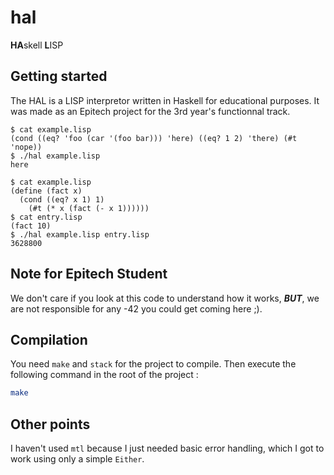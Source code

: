 # hal

**HA**skell **L**ISP

## Getting started

The HAL is a LISP interpretor written in Haskell for educational
purposes. It was made as an Epitech project for the 3rd year's
functionnal track.

```
$ cat example.lisp
(cond ((eq? 'foo (car '(foo bar))) 'here) ((eq? 1 2) 'there) (#t 'nope))
$ ./hal example.lisp
here
```

```
$ cat example.lisp
(define (fact x)
  (cond ((eq? x 1) 1)
    (#t (* x (fact (- x 1))))))
$ cat entry.lisp
(fact 10)
$ ./hal example.lisp entry.lisp
3628800
```

## Note for Epitech Student

We don't care if you look at this code to understand how it works, **_BUT_**,
we are not responsible for any -42 you could get coming here ;).

## Compilation

You need `make` and `stack` for the project to compile. Then execute the
following command in the root of the project :

```bash
make
```

## Other points

I haven't used `mtl` because I just needed basic error handling, which
I got to work using only a simple `Either`.
